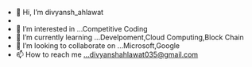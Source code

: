- 👋 Hi, I’m divyansh_ahlawat
- 
- 👀 I’m interested in ...Competitive Coding
- 🌱 I’m currently learning ...Develpoment,Cloud Computing,Block Chain
- 💞️ I’m looking to collaborate on ...Microsoft,Google
- 📫 How to reach me ...divyanshahlawat035@gmail.com

<!---
ahlawat30/ahlawat30 is a ✨ special ✨ repository because its `README.md` (this file) appears on your GitHub profile.
You can click the Preview link to take a look at your changes.
--->
